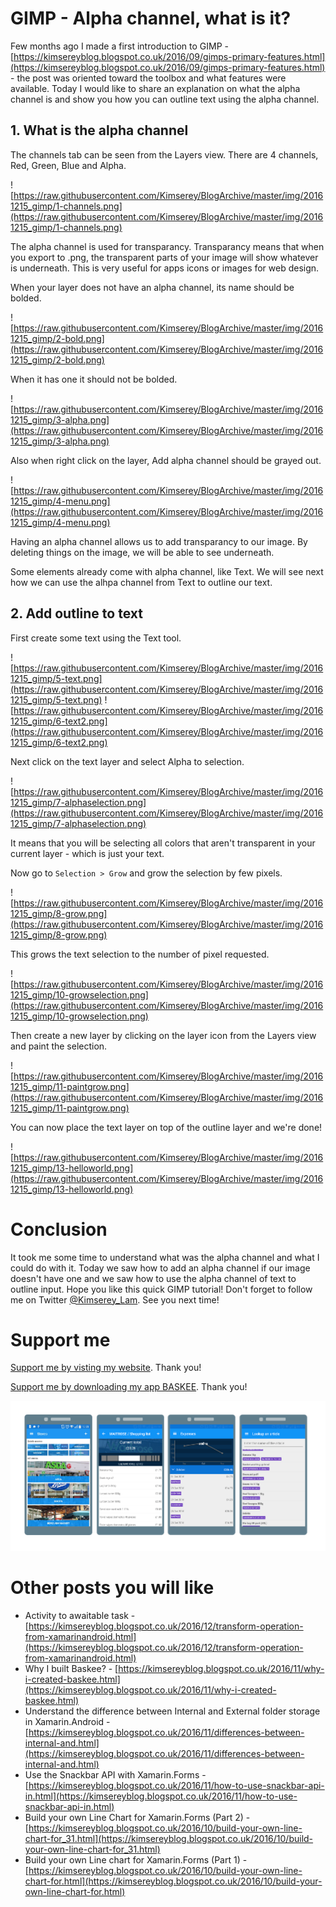 # GIMP - Alpha channel, what is it?

Few months ago I made a first introduction to GIMP - [https://kimsereyblog.blogspot.co.uk/2016/09/gimps-primary-features.html](https://kimsereyblog.blogspot.co.uk/2016/09/gimps-primary-features.html) - the post was oriented toward the toolbox and what features were available.
Today I would like to share an explanation on what the alpha channel is and show you how you can outline text using the alpha channel.

## 1. What is the alpha channel

The channels tab can be seen from the Layers view.
There are 4 channels, Red, Green, Blue and Alpha.

![https://raw.githubusercontent.com/Kimserey/BlogArchive/master/img/20161215_gimp/1-channels.png](https://raw.githubusercontent.com/Kimserey/BlogArchive/master/img/20161215_gimp/1-channels.png)

The alpha channel is used for transparancy.
Transparancy means that when you export to .png, the transparent parts of your image will show whatever is underneath. This is very useful for apps icons or images for web design.

When your layer does not have an alpha channel, its name should be bolded. 

![https://raw.githubusercontent.com/Kimserey/BlogArchive/master/img/20161215_gimp/2-bold.png](https://raw.githubusercontent.com/Kimserey/BlogArchive/master/img/20161215_gimp/2-bold.png)

When it has one it should not be bolded. 

![https://raw.githubusercontent.com/Kimserey/BlogArchive/master/img/20161215_gimp/3-alpha.png](https://raw.githubusercontent.com/Kimserey/BlogArchive/master/img/20161215_gimp/3-alpha.png)

Also when right click on the layer, Add alpha channel should be grayed out.

![https://raw.githubusercontent.com/Kimserey/BlogArchive/master/img/20161215_gimp/4-menu.png](https://raw.githubusercontent.com/Kimserey/BlogArchive/master/img/20161215_gimp/4-menu.png)

Having an alpha channel allows us to add transparancy to our image.
By deleting things on the image, we will be able to see underneath.

Some elements already come with alpha channel, like Text. We will see next how we can use the alhpa channel from Text to outline our text.

## 2. Add outline to text

First create some text using the Text tool.

![https://raw.githubusercontent.com/Kimserey/BlogArchive/master/img/20161215_gimp/5-text.png](https://raw.githubusercontent.com/Kimserey/BlogArchive/master/img/20161215_gimp/5-text.png)
![https://raw.githubusercontent.com/Kimserey/BlogArchive/master/img/20161215_gimp/6-text2.png](https://raw.githubusercontent.com/Kimserey/BlogArchive/master/img/20161215_gimp/6-text2.png)

Next click on the text layer and select Alpha to selection.

![https://raw.githubusercontent.com/Kimserey/BlogArchive/master/img/20161215_gimp/7-alphaselection.png](https://raw.githubusercontent.com/Kimserey/BlogArchive/master/img/20161215_gimp/7-alphaselection.png)

It means that you will be selecting all colors that aren't transparent in your current layer - which is just your text.

Now go to `Selection > Grow` and grow the selection by few pixels.

![https://raw.githubusercontent.com/Kimserey/BlogArchive/master/img/20161215_gimp/8-grow.png](https://raw.githubusercontent.com/Kimserey/BlogArchive/master/img/20161215_gimp/8-grow.png)

This grows the text selection to the number of pixel requested.

![https://raw.githubusercontent.com/Kimserey/BlogArchive/master/img/20161215_gimp/10-growselection.png](https://raw.githubusercontent.com/Kimserey/BlogArchive/master/img/20161215_gimp/10-growselection.png)

Then create a new layer by clicking on the layer icon from the Layers view and paint the selection.

![https://raw.githubusercontent.com/Kimserey/BlogArchive/master/img/20161215_gimp/11-paintgrow.png](https://raw.githubusercontent.com/Kimserey/BlogArchive/master/img/20161215_gimp/11-paintgrow.png)

You can now place the text layer on top of the outline layer and we're done!

![https://raw.githubusercontent.com/Kimserey/BlogArchive/master/img/20161215_gimp/13-helloworld.png](https://raw.githubusercontent.com/Kimserey/BlogArchive/master/img/20161215_gimp/13-helloworld.png)

# Conclusion

It took me some time to understand what was the alpha channel and what I could do with it.
Today we saw how to add an alpha channel if our image doesn't have one and we saw how to use the alpha channel of text to outline input.
Hope you like this quick GIMP tutorial! Don't forget to follow me on Twitter [@Kimserey_Lam](https://twitter.com/Kimserey_Lam). See you next time!

# Support me
[Support me by visting my website](https://www.kimsereylam.com). Thank you!

[Support me by downloading my app BASKEE](https://www.kimsereylam.com/baskee). Thank you!

![baskee](https://raw.githubusercontent.com/Kimserey/kimserey.github.io/master/img/readme/baskee_screenshots.png)

# Other posts you will like

- Activity to awaitable task - [https://kimsereyblog.blogspot.co.uk/2016/12/transform-operation-from-xamarinandroid.html](https://kimsereyblog.blogspot.co.uk/2016/12/transform-operation-from-xamarinandroid.html)
- Why I built Baskee? - [https://kimsereyblog.blogspot.co.uk/2016/11/why-i-created-baskee.html](https://kimsereyblog.blogspot.co.uk/2016/11/why-i-created-baskee.html)
- Understand the difference between Internal and External folder storage in Xamarin.Android - [https://kimsereyblog.blogspot.co.uk/2016/11/differences-between-internal-and.html](https://kimsereyblog.blogspot.co.uk/2016/11/differences-between-internal-and.html)
- Use the Snackbar API with Xamarin.Forms - [https://kimsereyblog.blogspot.co.uk/2016/11/how-to-use-snackbar-api-in.html](https://kimsereyblog.blogspot.co.uk/2016/11/how-to-use-snackbar-api-in.html)
- Build your own Line Chart for Xamarin.Forms (Part 2) - [https://kimsereyblog.blogspot.co.uk/2016/10/build-your-own-line-chart-for_31.html](https://kimsereyblog.blogspot.co.uk/2016/10/build-your-own-line-chart-for_31.html)
- Build your own Line chart for Xamarin.Forms (Part 1) - [https://kimsereyblog.blogspot.co.uk/2016/10/build-your-own-line-chart-for.html](https://kimsereyblog.blogspot.co.uk/2016/10/build-your-own-line-chart-for.html)
